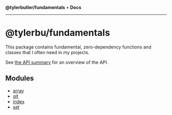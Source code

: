 **@tylerbutler/fundamentals** • **Docs**

***

# @tylerbu/fundamentals

This package contains fundamental, zero-dependency functions and classes that I often need in my projects. 

See [the API summary](https://github.com/tylerbutler/tools-monorepo/blob/main/packages/fundamentals/docs/README.md) for
an overview of the API.

## Modules

- [array](array.md)
- [git](git.md)
- [index](index.md)
- [set](set.md)
